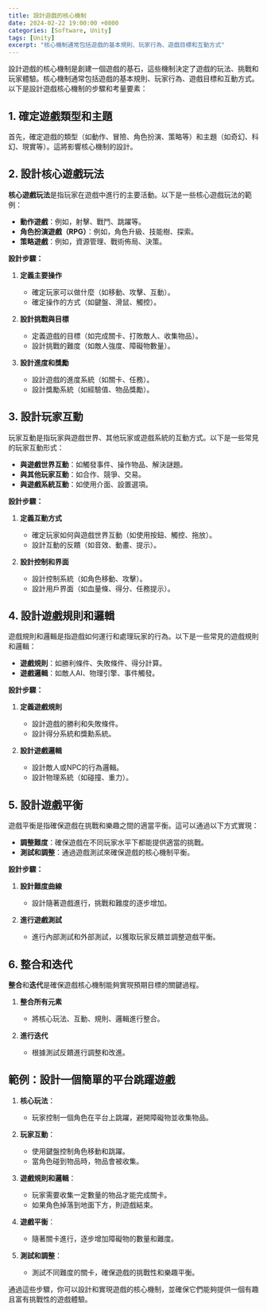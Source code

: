 ```yaml
---
title: 設計遊戲的核心機制
date: 2024-02-22 19:00:00 +0800
categories: [Software, Unity]
tags: [Unity] 
excerpt: "核心機制通常包括遊戲的基本規則、玩家行為、遊戲目標和互動方式"
---
```


設計遊戲的核心機制是創建一個遊戲的基石，這些機制決定了遊戲的玩法、挑戰和玩家體驗。核心機制通常包括遊戲的基本規則、玩家行為、遊戲目標和互動方式。以下是設計遊戲核心機制的步驟和考量要素：

## **1. 確定遊戲類型和主題**

首先，確定遊戲的類型（如動作、冒險、角色扮演、策略等）和主題（如奇幻、科幻、現實等）。這將影響核心機制的設計。

## **2. 設計核心遊戲玩法**

**核心遊戲玩法**是指玩家在遊戲中進行的主要活動。以下是一些核心遊戲玩法的範例：

- **動作遊戲**：例如，射擊、戰鬥、跳躍等。
- **角色扮演遊戲（RPG）**：例如，角色升級、技能樹、探索。
- **策略遊戲**：例如，資源管理、戰術佈局、決策。

**設計步驟：**

1. **定義主要操作**
   - 確定玩家可以做什麼（如移動、攻擊、互動）。
   - 確定操作的方式（如鍵盤、滑鼠、觸控）。

2. **設計挑戰與目標**
   - 定義遊戲的目標（如完成關卡、打敗敵人、收集物品）。
   - 設計挑戰的難度（如敵人強度、障礙物數量）。

3. **設計進度和獎勵**
   - 設計遊戲的進度系統（如關卡、任務）。
   - 設計獎勵系統（如經驗值、物品獎勵）。

## **3. 設計玩家互動**

玩家互動是指玩家與遊戲世界、其他玩家或遊戲系統的互動方式。以下是一些常見的玩家互動形式：

- **與遊戲世界互動**：如觸發事件、操作物品、解決謎題。
- **與其他玩家互動**：如合作、競爭、交易。
- **與遊戲系統互動**：如使用介面、設置選項。

**設計步驟：**

1. **定義互動方式**
   - 確定玩家如何與遊戲世界互動（如使用按鈕、觸控、拖放）。
   - 設計互動的反饋（如音效、動畫、提示）。

2. **設計控制和界面**
   - 設計控制系統（如角色移動、攻擊）。
   - 設計用戶界面（如血量條、得分、任務提示）。

## **4. 設計遊戲規則和邏輯**

遊戲規則和邏輯是指遊戲如何運行和處理玩家的行為。以下是一些常見的遊戲規則和邏輯：

- **遊戲規則**：如勝利條件、失敗條件、得分計算。
- **遊戲邏輯**：如敵人AI、物理引擎、事件觸發。

**設計步驟：**

1. **定義遊戲規則**
   - 設計遊戲的勝利和失敗條件。
   - 設計得分系統和獎勳系統。

2. **設計遊戲邏輯**
   - 設計敵人或NPC的行為邏輯。
   - 設計物理系統（如碰撞、重力）。

## **5. 設計遊戲平衡**

遊戲平衡是指確保遊戲在挑戰和樂趣之間的適當平衡。這可以通過以下方式實現：

- **調整難度**：確保遊戲在不同玩家水平下都能提供適當的挑戰。
- **測試和調整**：通過遊戲測試來確保遊戲的核心機制平衡。

**設計步驟：**

1. **設計難度曲線**
   - 設計隨著遊戲進行，挑戰和難度的逐步增加。

2. **進行遊戲測試**
   - 進行內部測試和外部測試，以獲取玩家反饋並調整遊戲平衡。

## **6. 整合和迭代**

**整合**和**迭代**是確保遊戲核心機制能夠實現預期目標的關鍵過程。

1. **整合所有元素**
   - 將核心玩法、互動、規則、邏輯進行整合。

2. **進行迭代**
   - 根據測試反饋進行調整和改進。

## **範例：設計一個簡單的平台跳躍遊戲**

1. **核心玩法**：
   - 玩家控制一個角色在平台上跳躍，避開障礙物並收集物品。

2. **玩家互動**：
   - 使用鍵盤控制角色移動和跳躍。
   - 當角色碰到物品時，物品會被收集。

3. **遊戲規則和邏輯**：
   - 玩家需要收集一定數量的物品才能完成關卡。
   - 如果角色掉落到地面下方，則遊戲結束。

4. **遊戲平衡**：
   - 隨著關卡進行，逐步增加障礙物的數量和難度。

5. **測試和調整**：
   - 測試不同難度的關卡，確保遊戲的挑戰性和樂趣平衡。

通過這些步驟，你可以設計和實現遊戲的核心機制，並確保它們能夠提供一個有趣且富有挑戰性的遊戲體驗。
